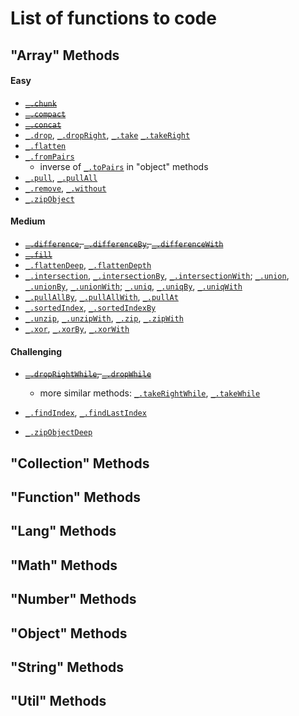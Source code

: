 # List of functions to code


## "Array" Methods
#### Easy
- ~~[`_.chunk`](https://lodash.com/docs#chunk)~~
- ~~[`_.compact`](https://lodash.com/docs#compact)~~
- ~~[`_.concat`](https://lodash.com/docs#concat)~~
- [`_.drop`](https://lodash.com/docs#drop),
  [`_.dropRight`](https://lodash.com/docs#dropRight),
  [`_.take`](https://lodash.com/docs#take)
  [`_.takeRight`](https://lodash.com/docs#takeRight)
- [`_.flatten`](https://lodash.com/docs#flatten)
- [`_.fromPairs`](https://lodash.com/docs#fromPairs)
  - inverse of [`_.toPairs`](https://lodash.com/docs#toPairs) in "object" methods
- [`_.pull`](https://lodash.com/docs#pull),
  [`_.pullAll`](https://lodash.com/docs#pullAll)
- [`_.remove`](https://lodash.com/docs#remove),
  [`_.without`](https://lodash.com/docs#without)
- [`_.zipObject`](https://lodash.com/docs#zipObject)

#### Medium
- ~~[`_.difference`](https://lodash.com/docs#difference),
  [`_.differenceBy`](https://lodash.com/docs#differenceBy),
  [`_.differenceWith`](https://lodash.com/docs#differenceWith)~~
- ~~[`_.fill`](https://lodash.com/docs#fill)~~
- [`_.flattenDeep`](https://lodash.com/docs#flattenDeep),
  [`_.flattenDepth`](https://lodash.com/docs#flattenDepth)
- [`_.intersection`](https://lodash.com/docs#intersection),
  [`_.intersectionBy`](https://lodash.com/docs#intersectionBy),
  [`_.intersectionWith`](https://lodash.com/docs#intersectionWith);
  [`_.union`](https://lodash.com/docs#union),
  [`_.unionBy`](https://lodash.com/docs#unionBy),
  [`_.unionWith`](https://lodash.com/docs#unionWith);
  [`_.uniq`](https://lodash.com/docs#uniq),
  [`_.uniqBy`](https://lodash.com/docs#uniqBy),
  [`_.uniqWith`](https://lodash.com/docs#uniqWith)
- [`_.pullAllBy`](https://lodash.com/docs#pullAllBy),
  [`_.pullAllWith`](https://lodash.com/docs#pullAllWith),
  [`_.pullAt`](https://lodash.com/docs#pullAt)
- [`_.sortedIndex`](https://lodash.com/docs#sortedIndex),
  [`_.sortedIndexBy`](https://lodash.com/docs#sortedIndexBy)
- [`_.unzip`](https://lodash.com/docs#unzip),
  [`_.unzipWith`](https://lodash.com/docs#unzipWith),
  [`_.zip`](https://lodash.com/docs#zip),
  [`_.zipWith`](https://lodash.com/docs#zipWith)
- [`_.xor`](https://lodash.com/docs#xor),
  [`_.xorBy`](https://lodash.com/docs#xorBy),
  [`_.xorWith`](https://lodash.com/docs#uniqWith)

#### Challenging
- ~~[`_.dropRightWhile`](https://lodash.com/docs#dropRightWhile),
  [`_.dropWhile`](https://lodash.com/docs#dropWhile)~~
  - more similar methods:
    [`_.takeRightWhile`](https://lodash.com/docs#takeRightWhile),
    [`_.takeWhile`](https://lodash.com/docs#takeWhile)

- [`_.findIndex`](https://lodash.com/docs#findIndex),
  [`_.findLastIndex`](https://lodash.com/docs#findLastIndex)
- [`_.zipObjectDeep`](https://lodash.com/docs#zipObjectDeep)


## "Collection" Methods
## "Function" Methods
## "Lang" Methods
## "Math" Methods
## "Number" Methods
## "Object" Methods
## "String" Methods
## "Util" Methods
